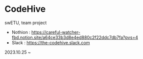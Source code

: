 # CodeHive
swETU, team project

- Nothion : https://careful-watcher-fbd.notion.site/a64ce33b3d8e4ed880c2f22ddc7db7fa?pvs=4
- Slack : https://the-codehive.slack.com

2023.10.25 ~
